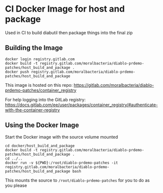 # CI Docker Image for host and package

Used in CI to build diabutil then package things into the final zip

## Building the Image

    docker login registry.gitlab.com
    docker build -t registry.gitlab.com/moralbacteria/diablo-prdemo-patches/host_build_and_package .
    docker push registry.gitlab.com/moralbacteria/diablo-prdemo-patches/host_build_and_package

This image is hosted on this repo: https://gitlab.com/moralbacteria/diablo-prdemo-patches/container_registry

For help logging into the GitLab registry: https://docs.gitlab.com/ee/user/packages/container_registry/#authenticate-with-the-container-registry

## Using the Docker Image

Start the Docker image with the source volume mounted

    cd docker/host_build_and_package
    docker build -t registry.gitlab.com/moralbacteria/diablo-prdemo-patches/host_build_and_package .
    cd ../..
    docker run -v ${PWD}:/root/diablo-prdemo-patches -it registry.gitlab.com/moralbacteria/diablo-prdemo-patches/host_build_and_package bash

This mounts the source to `/root/diablo-prdemo-patches` for you to do as you please
